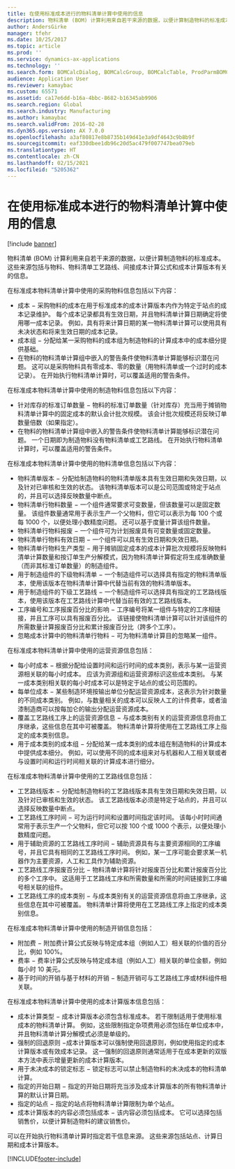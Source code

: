```yaml
---
title: 在使用标准成本进行的物料清单计算中使用的信息
description: 物料清单 (BOM) 计算利用来自若干来源的数据，以便计算制造物料的标准成本。 这些来源包括与物料、物料清单工艺路线、间接成本计算公式和成本计算版本有关的信息。
author: AndersGirke
manager: tfehr
ms.date: 10/25/2017
ms.topic: article
ms.prod: ''
ms.service: dynamics-ax-applications
ms.technology: ''
ms.search.form: BOMCalcDialog, BOMCalcGroup, BOMCalcTable, ProdParmBOMCalc
audience: Application User
ms.reviewer: kamaybac
ms.custom: 65571
ms.assetid: ca17e6dd-b16a-4bbc-8682-b16345ab9906
ms.search.region: Global
ms.search.industry: Manufacturing
ms.author: kamaybac
ms.search.validFrom: 2016-02-28
ms.dyn365.ops.version: AX 7.0.0
ms.openlocfilehash: a3af80817e8b8735b149d41e3a9df4643c9b8b9f
ms.sourcegitcommit: eaf330dbee1db96c20d5ac479f007747bea079eb
ms.translationtype: HT
ms.contentlocale: zh-CN
ms.lasthandoff: 02/15/2021
ms.locfileid: "5205362"
---
```

# <a name="information-used-in-bom-calculations-with-standard-costs"></a>在使用标准成本进行的物料清单计算中使用的信息

[!include [banner](../includes/banner.md)]

物料清单 (BOM) 计算利用来自若干来源的数据，以便计算制造物料的标准成本。 这些来源包括与物料、物料清单工艺路线、间接成本计算公式和成本计算版本有关的信息。

在标准成本物料清单计算中使用的采购物料信息包括以下内容：
-   成本 − 采购物料的成本在用于标准成本的成本计算版本内作为特定于站点的成本记录维护。 每个成本记录都具有生效日期，并且物料清单计算日期确定将使用哪一成本记录。 例如，具有将来计算日期的某一物料清单计算可以使用具有未决状态和将来生效日期的成本记录。
-   成本组 − 分配给某一采购物料的成本组为制造物料的计算成本中的成本细分提供基础。
-   在物料的物料清单计算组中嵌入的警告条件使物料清单计算能够标识潜在问题。 这可以是采购物料具有零成本、零的数量（用物料清单或一个过时的成本记录）。 在开始执行物料清单计算时，可以覆盖适用的警告条件。

在标准成本物料清单计算中使用的制造物料信息包括以下内容：
-   针对库存的标准订单数量 − 物料的标准订单数量（针对库存）充当用于摊销物料清单计算中的固定成本的默认会计批次规模。 该会计批次规模还将反映订单数量倍数（如果指定）。
-   在物料的物料清单计算组中嵌入的警告条件使物料清单计算能够标识潜在问题。 一个日期即为制造物料没有物料清单或工艺路线。 在开始执行物料清单计算时，可以覆盖适用的警告条件。

在标准成本物料清单计算中使用的物料清单信息包括以下内容：
-   物料清单版本 − 分配给制造物料的物料清单版本具有生效日期和失效日期，以及针对已审核和生效的状态。 该物料清单版本可以是公司范围或特定于站点的，并且可以选择反映数量中断点。
-   物料清单行物料数量 − 一个组件通常要求可变数量，但该数量可以是固定数量。 该组件数量通常用于表示生产一个父物料，但它可以表示为每 100 个或每 1000 个，以便处理小数精度问题。 还可以基于度量计算该组件数量。
-   物料清单行物料报废 − 一个组件可为计划报废具有可变数量或固定数量。
-   物料清单行物料有效日期 − 一个组件可以具有生效日期和失效日期。
-   物料清单行物料生产类型 − 用于摊销固定成本的成本计算批次规模将反映物料清单计算数量和按订单生产分解模式，因为物料清单计算假定将生成准确数量（而非其标准订单数量）的制造组件。
-   用于制造组件的下级物料清单 − 一个制造组件可以选择具有指定的物料清单版本，使用该版本在物料清单计算中代替当前有效的物料清单版本。
-   用于制造组件的下级工艺路线 − 一个制造组件可以选择具有指定的工艺路线版本，使用该版本在工艺路线计算中代替当前有效的工艺路线版本。
-   工序编号和工序报废百分比的影响 − 工序编号将某一组件与特定的工序相链接，并且工序可以具有报废百分比。 该链接使物料清单计算可以针对该组件的所需数量计算报废百分比和累计报废百分比（跨多个工序）。
-   忽略成本计算中的物料清单行物料 − 可为物料清单计算目的忽略某一组件。

在标准成本物料清单计算中使用的运营资源信息包括：
-   每小时成本 − 根据分配给设置时间和运行时间的成本类别，表示与某一运营资源相关联的每小时成本。 应该为资源组和运营资源标识这些成本类别。 与某一成本类别相关联的每小时成本可以是特定于站点的或公司范围的。
-   每单位成本 − 某些制造环境按输出单位分配运营资源成本，这表示为针对数量的不同成本类别。 例如，与数量相关的成本可以反映人工的计件费率，或者油漆制造商可以按每加仑的输出分配运营资源成本。
-   覆盖工艺路线工序上的运营资源信息 − 与成本类别有关的运营资源信息将由工序继承，这些信息在其中可被覆盖。 物料清单计算将使用在工艺路线工序上指定的成本类别信息。
-   用于成本类别的成本组 − 分配给某一成本类别的成本组在制造物料的计算成本中提供成本细分。 例如，可以使用不同的成本组来对与机器和人工相关联或者与设置时间和运行时间相关联的计算成本进行细分。

在标准成本物料清单计算中使用的工艺路线信息包括：
-   工艺路线版本 − 分配给制造物料的工艺路线版本具有生效日期和失效日期，以及针对已审核和生效的状态。 该工艺路线版本必须是特定于站点的，并且可以选择反映数量中断点。
-   工艺路线工序时间 − 可为运行时间和设置时间指定该时间。 该每小时时间通常用于表示生产一个父物料，但它可以按 100 个或 1000 个表示，以便处理小数精度问题。
-   用于辅助资源的工艺路线工序时间 − 辅助资源具有与主要资源相同的工序编号，并且它具有相同的工艺路线工序时间。 例如，某一工序可能会要求某一机器作为主要资源，人工和工具作为辅助资源。
-   工艺路线工序报废百分比 − 物料清单计算将针对报废百分比和累计报废百分比的多个工序中。 这适用于工艺路线工序和所需数量和所需的时间链接到工序编号相关联的组件。
-   工艺路线工序的成本类别 − 与成本类别有关的运营资源信息将由工序继承，这些信息在其中可被覆盖。 物料清单计算将使用在工艺路线工序上指定的成本类别信息。

在标准成本物料清单计算中使用的制造开销信息包括：
-   附加费 − 附加费计算公式反映与特定成本组（例如人工）相关联的价值的百分比，例如 100%。
-   费率 − 费率计算公式反映与特定成本组（例如人工）相关联的单位金额，例如每小时 10 美元。
-   基于时间的开销与基于材料的开销 − 制造开销可与工艺路线工序或材料组件相关联。

在标准成本物料清单计算中使用的成本计算版本信息包括：
-   成本计算类型 − 成本计算版本必须包含标准成本。 若干限制适用于使用标准成本的物料清单计算。 例如，这些限制指定杂项费用必须包括在单位成本中，并且物料清单计算分解模式必须是单级的。
-   强制的回退原则 −成本计算版本可以强制使用回退原则，例如使用指定的成本计算版本或有效成本记录。 这一强制的回退原则通常适用于在成本更新的双版本方法中表示增量更新的成本计算版本。
-   用于未决成本的锁定标志 − 锁定标志可以禁止制造物料的未决成本的物料清单计算。
-   指定的开始日期 − 指定的开始日期将充当涉及成本计算版本的所有物料清单计算的默认计算日期。
-   指定的站点 − 指定的站点将物料清单计算限制为单个站点。
-   成本计算版本的内容必须包括成本 − 该内容必须包括成本。 它可以选择包括销售价，以便计算制造物料的建议销售价。

可以在开始执行物料清单计算时指定若干信息来源。 这些来源包括站点、计算日期和成本计算版本。







[!INCLUDE[footer-include](../../includes/footer-banner.md)]